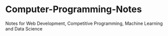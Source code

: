 # Computer-Programming-Notes
Notes for Web Development, Competitive Programming, Machine Learning and Data Science
